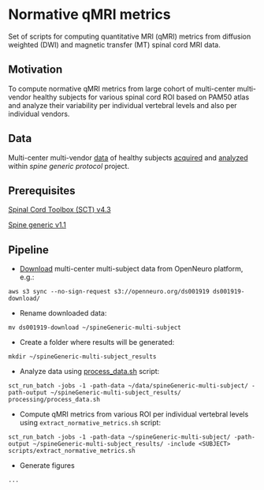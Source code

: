 # Normative qMRI metrics

Set of scripts for computing quantitative MRI (qMRI) metrics from diffusion weighted (DWI) and magnetic transfer (MT) spinal cord MRI data.

## Motivation

To compute normative qMRI metrics from large cohort of multi-center multi-vendor healthy subjects for various spinal cord ROI based on PAM50 atlas and analyze their variability per individual vertebral levels and also per individual vendors.

## Data 

Multi-center multi-vendor [data](https://spine-generic.readthedocs.io/en/latest/index.html) of healthy subjects [acquired](https://osf.io/tt4z9/) and [analyzed](https://spine-generic.readthedocs.io/en/latest/documentation.html#getting-started) within _spine generic protocol_ project.

## Prerequisites
[Spinal Cord Toolbox (SCT) v4.3](https://github.com/neuropoly/spinalcordtoolbox)

[Spine generic v1.1](https://github.com/sct-pipeline/spine-generic)

## Pipeline
- [Download](https://openneuro.org/datasets/ds001919/versions/1.0.8/download) multi-center multi-subject data from OpenNeuro platform, e.g.:

`aws s3 sync --no-sign-request s3://openneuro.org/ds001919 ds001919-download/`

- Rename downloaded data:
 
`mv ds001919-download ~/spineGeneric-multi-subject`

- Create a folder where results will be generated:

`mkdir ~/spineGeneric-multi-subject_results`

- Analyze data using [process_data.sh](https://github.com/sct-pipeline/spine-generic/blob/master/processing/process_data.sh) script:

`sct_run_batch -jobs -1 -path-data ~/data/spineGeneric-multi-subject/ -path-output ~/spineGeneric-multi-subject_results/ processing/process_data.sh`

- Compute qMRI metrics from various ROI per individual vertebral levels using `extract_normative_metrics.sh` script:

`sct_run_batch -jobs -1 -path-data ~/spineGeneric-multi-subject/ -path-output ~/spineGeneric-multi-subject_results/ -include <SUBJECT> scripts/extract_normative_metrics.sh`

- Generate figures

`...`
